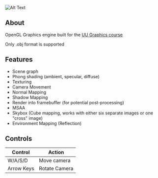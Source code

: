 ![Alt Text](https://github.com/strcpp/INFOGR2023-OpenGL-Graphics-Engine/blob/master/demo.gif)

## About

OpenGL Graphics engine built for the [UU Graphics course](https://www.cs.uu.nl/docs/vakken/gr/2022/index.html)

Only .obj format is supported

## Features
* Scene graph
* Phong shading (ambient, specular, diffuse)
* Texturing
* Camera Movement
* Normal Mapping
* Shadow Mapping
* Render into framebuffer (for potential post-processing)
* MSAA
* Skybox (Cube mapping, works with either six separate images or one "cross" image)
* Environment Mapping (Reflection)

## Controls
| Control  | Action     |
|------------|-----------------|
| W/A/S/D    | Move camera     |
| Arrow Keys | Rotate Camera |

